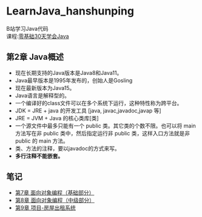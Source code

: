 # LearnJava_hanshunping
B站学习Java代码  
课程:[零基础30天学会Java](https://www.bilibili.com/video/BV1fh411y7R8)

## 第2章 Java概述
* 现在长期支持的Java版本是Java8和Java11。
* Java最早版本是1995年发布的，创始人是Gosling
* 现在最新版本为Java15。
* Java语言是解释型的。
* 一个编译好的class文件可以在多个系统下运行，这种特性称为跨平台。
* JDK = JRE + java 的开发工具 [java, javac,javadoc,javap 等]
* JRE = JVM + Java 的核心类库[类]
* 一个源文件中最多只能有一个 public 类。其它类的个数不限。也可以将 main 方法写在非 public 类中，然后指定运行非 public 类，这样入口方法就是非 public 的 main 方法。
* 类、方法的注释，要以javadoc的方式来写。
* **多行注释不能嵌套。**

## 笔记
* [第7章 面向对象编程（基础部分）](/notes/chapter07.md)
* [第8章 面向对象编程（中级部分）](/notes/chapter08.md)
* [第9章 项目-房屋出租系统](/notes/chapter09.md)
